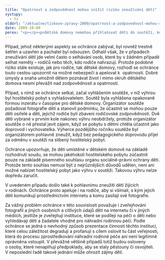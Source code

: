 ```yaml
---
title: "Opatrnost a zodpovědnost mohou snížit riziko zneužívání dětí"
vystupy:
  - tz
oldUrl: "/aktualne/tiskove-zpravy-2009/opatrnost-a-zodpovednost-mohou-snizit-riziko-zneuzivani-deti"
date: 2009-10-09
perex: "<p></p><p>Dětské domovy nemohou přihlašovat děti do soutěží, kde výhrou je pobyt u jiné fyzické osoby, tzv. hostitelský pobyt. S takovým pobytem musí předem písemně souhlasit orgán sociálně-právní ochrany dětí. V současné atmosféře medializovaných případů zneužívání dětí či dětské pornografie nabádá ochránce k opatrnosti, zvláště v případech, kdy organizátoři takové soutěže požadují osobní údaje o dětech včetně fotografie.</p>"
---
```


<!-- imported from the old website -->

<p class="Normln">Případ, jehož některými aspekty se ochránce zabýval, byl rovněž trestně šetřen a uzavřen a pachatel byl odsouzen. Odhalil však, že v případech zneužívání dětí jde velmi často o selhávání osob, které by v žádném případě selhat neměly – rodičů nebo těch, kdo rodiče nahrazují. Protože podobné riziko stále existuje, jak pro rodiče, tak dětské domovy, rozhodl se ochránce touto cestou upozornit na možné nebezpečí a apelovat k  opatrnosti. Dobré úmysly a snaha umožnit dětem poznávat život i mimo okruh dětského domova nesmí převážit nad zodpovědností a opatrností.</p><p class="Normln">Případ, s nímž se ochránce setkal, začal vyhlášením soutěže, v níž výhrou byl hostitelský pobyt s vyhlašovatelem. Soutěž byla vyhlášena opakovaně formou inzerátu v časopise pro dětské domovy. Organizátor soutěže požadoval fotografie dětí a stanovil podmínku, že účastnit se mohou pouze děti osiřelé a děti, jejichž rodiče byli zbaveni rodičovské zodpovědnosti. Dvě děti vybrané v prvním kole nakonec výhru neobdržely, protože organizátor soutěže o ně přestal jevit zájem, když se pobytu s dětmi chtěla účastnit jako doprovod i vychovatelka. Výherce pozdějšího ročníku soutěže byl organizátorem pohlavně zneužit, když bez pedagogického doprovodu přijel za odměnu v soutěži na slíbený hostitelský pobyt.</p><p class="Normln">Ochránce upozorňuje, že děti umístěné v dětském domově na základě rozhodnutí soudu, se mohou jakéhokoli hostitelského pobytu zúčastnit pouze na základě písemného souhlasu orgánu sociálně-právní ochrany dětí. Protože tento souhlas nemusí být z nejrůznějších důvodů udělen, není ani možné nabízet hostitelský pobyt jako výhru v soutěži. Takovou výhru nelze dopředu zaručit.</p><p class="Normln">V uvedeném případu došlo také k pohlavnímu zneužití dětí žijících v rodinách. Ochránce proto apeluje i na rodiče, aby si všímali, s kým jejich děti komunikují prostřednictvím internetu a komu zasílají své fotografie.</p><p class="Normln">Za vážný problém ochránce v této souvislosti považuje i zveřejňování fotografií a jiných osobních a citlivých údajů dětí na internetu či v jiných médiích, jestliže je zveřejňují instituce, které se podílejí na péči o děti nebo vyhledávají děti a žadatele vhodné pro náhradní rodinnou péči. Podle ochránce se jedná o nevhodný způsob prezentace činnosti těchto institucí, které celou záležitost degradují a profanují s cílem oslovit tu část veřejnosti, která do procesu zprostředkování náhradní rodinné péče ani není legitimně oprávněna vstoupit. V převážné většině případů totiž budou osloveny o osoby, které nenaplňují předpoklady, aby se staly pěstouny či osvojiteli. V neposlední řadě takové jednání může ohrozit zájmy dětí.</p><p class="Normln"> </p>
